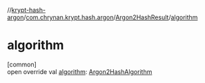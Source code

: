 //[krypt-hash-argon](../../../index.md)/[com.chrynan.krypt.hash.argon](../index.md)/[Argon2HashResult](index.md)/[algorithm](algorithm.md)

# algorithm

[common]\
open override val [algorithm](algorithm.md): [Argon2HashAlgorithm](../-argon2-hash-algorithm/index.md)
